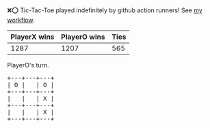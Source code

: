 :x::o: Tic-Tac-Toe played indefinitely by github action runners! See [my workflow](.github/workflows/play.yaml).

|PlayerX wins|PlayerO wins|Ties|
|-|-|-|
|1287|1207|565|

PlayerO's turn.

<pre>
+---+---+---+
| O |   | O |
+---+---+---+
|   |   | X |
+---+---+---+
|   |   | X |
+---+---+---+
</pre>